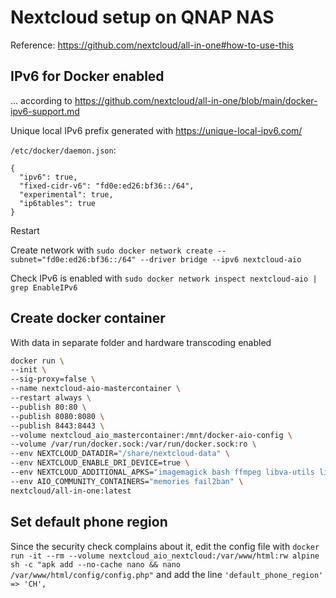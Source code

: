 # Nextcloud setup on QNAP NAS

Reference: https://github.com/nextcloud/all-in-one#how-to-use-this

## IPv6 for Docker enabled

... according to https://github.com/nextcloud/all-in-one/blob/main/docker-ipv6-support.md

Unique local IPv6 prefix generated with https://unique-local-ipv6.com/

`/etc/docker/daemon.json`:

```
{
  "ipv6": true,
  "fixed-cidr-v6": "fd0e:ed26:bf36::/64",
  "experimental": true,
  "ip6tables": true
}
```

Restart

Create network with `sudo docker network create --subnet="fd0e:ed26:bf36::/64" --driver bridge --ipv6 nextcloud-aio`

Check IPv6 is enabled with `sudo docker network inspect nextcloud-aio | grep EnableIPv6`

## Create docker container

With data in separate folder and hardware transcoding enabled

```bash
docker run \
--init \
--sig-proxy=false \
--name nextcloud-aio-mastercontainer \
--restart always \
--publish 80:80 \
--publish 8080:8080 \
--publish 8443:8443 \
--volume nextcloud_aio_mastercontainer:/mnt/docker-aio-config \
--volume /var/run/docker.sock:/var/run/docker.sock:ro \
--env NEXTCLOUD_DATADIR="/share/nextcloud-data" \
--env NEXTCLOUD_ENABLE_DRI_DEVICE=true \
--env NEXTCLOUD_ADDITIONAL_APKS="imagemagick bash ffmpeg libva-utils libva-vdpau-driver libva-intel-driver intel-media-driver mesa-va-gallium" \
--env AIO_COMMUNITY_CONTAINERS="memories fail2ban" \
nextcloud/all-in-one:latest
```

## Set default phone region

Since the security check complains about it, edit the config file with
`docker run -it --rm --volume nextcloud_aio_nextcloud:/var/www/html:rw alpine sh -c "apk add --no-cache nano && nano /var/www/html/config/config.php"`
and add the line `'default_phone_region' => 'CH',`